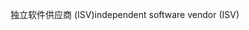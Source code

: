 <span data-ttu-id="57e02-101">独立软件供应商 (ISV)</span><span class="sxs-lookup"><span data-stu-id="57e02-101">independent software vendor (ISV)</span></span>